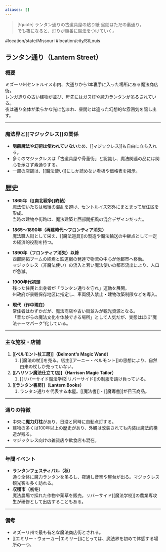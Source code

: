 ```yaml
---
aliases: []
---
```

> [!quote] ランタン通りの古道具屋の貼り紙
> 昼間はただの裏通り。  
> でも夜になると、灯りが順番に魔法をつけていく。


#location/state/Missouri #location/city/StLouis 
## ランタン通り（Lantern Street）

### 概要
ミズーリ州セントルイス市内、大通りから1本裏手に入った場所にある魔法商店街。  
レンガ造りの古い建物が並び、軒先にはガス灯や魔力ランタンが吊るされている。  
夜は通り全体が柔らかな光に包まれ、昼間とは違った幻想的な雰囲気を醸し出す。

---

### 魔法界と[[マジックレス]]の関係
- **隠蔽魔法や幻術は使われていない**ため、[[マジックレス]]も自由に立ち入れる。
- 多くのマジックレスは「古道具屋や骨董街」と認識し、魔法関連の品には関心を示さず素通りする。
- 一部の店舗は、[[魔法使い]]にしか読めない看板や価格表を掲示。

## 歴史

- **1865年（[[南北戦争]]終結）**  
  魔法使いたちは戦後の混乱を避け、セントルイス郊外にまとまって居住区を形成。  
  当時の建物や街路は、魔法建築と西部開拓風の混合デザインだった。

- **1865〜1890年（再建時代〜フロンティア消失）**  
  魔法職人街として栄え、[[魔法道具]]の製造や魔法輸送の中継点として一定の経済的役割を持つ。

- **1890年（フロンティア消失）以降**  
  西部開拓ブームの終焉と鉄道網の発達で物流の中心が他都市へ移動。  
  マジックレス（非魔法使い）の流入と若い魔法使いの都市流出により、人口が急減。

- **1900年代初頭**  
  残った住民と出身者が「ランタン通りを守れ」運動を展開。  
  州政府が景観保存地区に指定し、車両侵入禁止・建物改築制限などを導入。

- **現代（作中現在）**  
  常住者はわずかだが、魔法商店や古い街並みが観光資源となる。  
  「昔ながらの魔法文化を体験できる場所」として人気だが、実態はほぼ“魔法テーマパーク”化している。

---

### 主な施設・店舗
1. **[[ベルモント杖工房]]（Belmont's Magic Wand）**
	1. [[魔法の杖]]を売る。店主[[アーニー・ベルモント]]の思想により、自然由来の杖しか売っていない。
3. **[[ハリソン魔法仕立て店]]（Harrison Magic Tailor）**
	1. [[リバーサイド魔法学校|リバーサイド]]の制服を請け負っている。
4. **[[ランタン書房]]（Lantern Books）**
	1. ランタン通りを代表する本屋。[[魔法書]]・[[魔導書]]が目玉商品。

---

### 通りの特徴
- 中央に**魔力灯柱**があり、日没と同時に自動点灯する。
- 建物の多くは100年以上の歴史があり、外観は改装されても内装は魔法的構造が残る。
- マジックレス向けの雑貨店や飲食店も混在。

---

### 年間イベント
- **ランタンフェスティバル（秋）**  
  通り全体に魔力ランタンを吊るし、夜通し音楽や屋台が出る。マジックレス観光客も多く訪れる。
- **収穫市（初冬）**  
  魔法農場で採れた作物や薬草を販売。リバーサイド[[魔法学校]]の農業専攻生が研修として出店することもある。

---

### 備考
- ミズーリ州で最も有名な魔法商店街とされる。
- [[エミリー・ウォーカー|エミリー]]にとっては、魔法界を初めて体感する場所の一つ。
